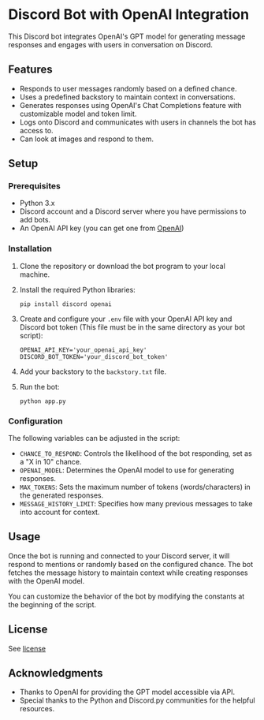 # Discord Bot with OpenAI Integration

This Discord bot integrates OpenAI's GPT model for generating message responses and engages with users in conversation on Discord.

## Features

- Responds to user messages randomly based on a defined chance.
- Uses a predefined backstory to maintain context in conversations.
- Generates responses using OpenAI's Chat Completions feature with customizable model and token limit.
- Logs onto Discord and communicates with users in channels the bot has access to.
- Can look at images and respond to them.

## Setup

### Prerequisites

- Python 3.x
- Discord account and a Discord server where you have permissions to add bots.
- An OpenAI API key (you can get one from [OpenAI](https://platform.openai.com/))

### Installation

1. Clone the repository or download the bot program to your local machine.
2. Install the required Python libraries:

   ```
   pip install discord openai
   ```

3. Create and configure your `.env` file with your OpenAI API key and Discord bot token (This file must be in the same directory as your bot script):

   ```
   OPENAI_API_KEY='your_openai_api_key'
   DISCORD_BOT_TOKEN='your_discord_bot_token'
   ```

4. Add your backstory to the `backstory.txt` file.

5. Run the bot:

   ```
   python app.py
   ```

### Configuration

The following variables can be adjusted in the script:

- `CHANCE_TO_RESPOND`: Controls the likelihood of the bot responding, set as a "X in 10" chance.
- `OPENAI_MODEL`: Determines the OpenAI model to use for generating responses.
- `MAX_TOKENS`: Sets the maximum number of tokens (words/characters) in the generated responses.
- `MESSAGE_HISTORY_LIMIT`: Specifies how many previous messages to take into account for context.

## Usage

Once the bot is running and connected to your Discord server, it will respond to mentions or randomly based on the configured chance. The bot fetches the message history to maintain context while creating responses with the OpenAI model.

You can customize the behavior of the bot by modifying the constants at the beginning of the script.

## License

See [license](/LICENSE)

## Acknowledgments

- Thanks to OpenAI for providing the GPT model accessible via API.
- Special thanks to the Python and Discord.py communities for the helpful resources.
